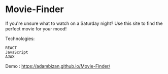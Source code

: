 # Movie-Finder
If you're unsure what to watch on a Saturday night? Use this site to find the perfect movie for your mood!

Technologies:
```
REACT
JavaScript
AJAX

```
 Demo : https://adambizan.github.io/Movie-Finder/
